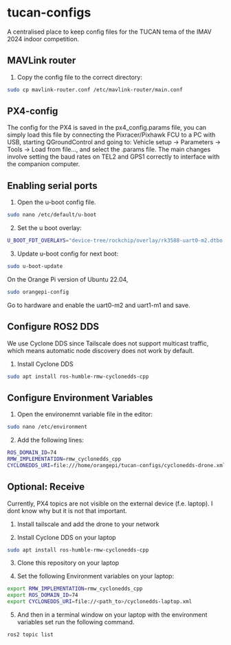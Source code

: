 # tucan-configs

A centralised place to keep config files for the TUCAN tema of the IMAV 2024 indoor competition.

## MAVLink router

1. Copy the config file to the correct directory:


```sh
sudo cp mavlink-router.conf /etc/mavlink-router/main.conf
```


## PX4-config

The config for the PX4 is saved in the px4_config.params file, you can simply load this file by connecting the Pixracer/Pixhawk FCU to a PC with USB, starting QGroundControl and going to:
Vehicle setup -> Parameters -> Tools -> Load from file..., and select the .params file. The main changes involve setting the baud rates on TEL2 and GPS1 correctly to interface with the companion computer.


## Enabling serial ports

1. Open the u-boot config file.
```sh
sudo nano /etc/default/u-boot
```

2. Set the u boot overlay:
```sh
U_BOOT_FDT_OVERLAYS="device-tree/rockchip/overlay/rk3588-uart0-m2.dtbo device-tree/rockchip/overlay/rk3588-uart1-m1.dtbo"
```

3. Update u-boot config for next boot:
```sh
sudo u-boot-update
```

On the Orange Pi version of Ubuntu 22.04, 
```sh
sudo orangepi-config
```
Go to hardware and enable the uart0-m2 and uart1-m1 and save.

## Configure ROS2 DDS

We use Cyclone DDS since Tailscale does not support multicast traffic, which means automatic node discovery does not work by default.

1. Install Cyclone DDS
```sh
sudo apt install ros-humble-rmw-cyclonedds-cpp
```

## Configure Environment Variables
1. Open the environemnt variable file in the editor:
```sh
sudo nano /etc/environment
```

2. Add the following lines:
```sh
ROS_DOMAIN_ID=74
RMW_IMPLEMENTATION=rmw_cyclonedds_cpp
CYCLONEDDS_URI=file:///home/orangepi/tucan-configs/cyclonedds-drone.xml
```


## Optional: Receive
Currently, PX4 topics are not visible on the external device (f.e. laptop). I dont know why but it is not that important.

1. Install tailscale and add the drone to your network

2. Install Cyclone DDS on your laptop

```sh
sudo apt install ros-humble-rmw-cyclonedds-cpp
```

3. Clone this repository on your laptop


4. Set the following Environment variables on your laptop:

```sh
export RMW_IMPLEMENTATION=rmw_cyclonedds_cpp
export ROS_DOMAIN_ID=74
export CYCLONEDDS_URI=file://<path_to>/cyclonedds-laptop.xml 
```

5. And then in a terminal window on your laptop with the environment variables set run the following command.
```sh
ros2 topic list
```

